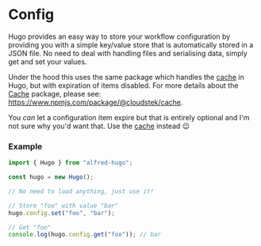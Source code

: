 # Config

Hugo provides an easy way to store your workflow configuration by providing you with a simple key/value store that is automatically stored in a JSON file. No need to deal with handling files and serialising data, simply get and set your values.

Under the hood this uses the same package which handles the [cache](./cache.md) in Hugo, but with expiration of items disabled. For more details about the [Cache](https://www.npmjs.com/package/@cloudstek/cache) package, please see: https://www.npmjs.com/package/@cloudstek/cache.

You *can* let a configuration item expire but that is entirely optional and I'm not sure why you'd want that. Use the [cache](./cache) instead :wink:

### Example

```js
import { Hugo } from "alfred-hugo";

const hugo = new Hugo();

// No need to load anything, just use it!

// Store "foo" with value "bar"
hugo.config.set("foo", "bar");

// Get "foo"
console.log(hugo.config.get("foo")); // bar
```

